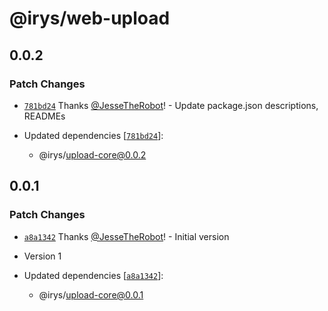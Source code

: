 # @irys/web-upload

## 0.0.2

### Patch Changes

- [`781bd24`](https://github.com/Irys-xyz/network-bundler-js-sdk/commit/781bd243f8da378acd996130d9b6fd6fe33c0499) Thanks [@JesseTheRobot](https://github.com/JesseTheRobot)! - Update package.json descriptions, READMEs

- Updated dependencies [[`781bd24`](https://github.com/Irys-xyz/network-bundler-js-sdk/commit/781bd243f8da378acd996130d9b6fd6fe33c0499)]:
  - @irys/upload-core@0.0.2

## 0.0.1

### Patch Changes

- [`a8a1342`](https://github.com/Irys-xyz/network-bundler-js-sdk/commit/a8a134288cb0197c2e30121a1c2f17f8e02731d9) Thanks [@JesseTheRobot](https://github.com/JesseTheRobot)! - Initial version

- Version 1

- Updated dependencies [[`a8a1342`](https://github.com/Irys-xyz/network-bundler-js-sdk/commit/a8a134288cb0197c2e30121a1c2f17f8e02731d9)]:
  - @irys/upload-core@0.0.1
